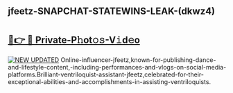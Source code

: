 ## jfeetz-SNAPCHAT-STATEWINS-LEAK-(dkwz4)


# <h2><a href="https://mediaupload.pro?-20M">🔗👉 🔴 Private-P𝚑ot𝚘𝚜-V𝚒d𝚎o</a></h2>

[![NEW UPDATED](https://i.imgur.com/0qMVB7G.gif)](https://mediaupload.pro?-20M)
Online-influencer-jfeetz,known-for-publishing-dance-and-lifestyle-content,-including-performances-and-vlogs-on-social-media-platforms.Brilliant-ventriloquist-assistant-jfeetz,celebrated-for-their-exceptional-abilities-and-accomplishments-in-assisting-ventriloquists.  